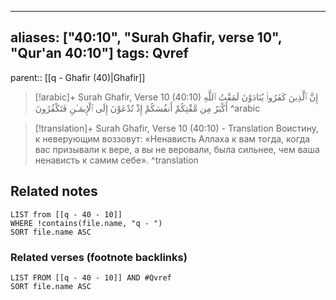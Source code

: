 
---
aliases: ["40:10", "Surah Ghafir, verse 10", "Qur'an 40:10"]
tags: Qvref
---

parent:: [[q - Ghafir (40)|Ghafir]]

> [!arabic]+ Surah Ghafir, Verse 10 (40:10)
> <span class="quran-arabic">إِنَّ ٱلَّذِينَ كَفَرُوا۟ يُنَادَوْنَ لَمَقْتُ ٱللَّهِ أَكْبَرُ مِن مَّقْتِكُمْ أَنفُسَكُمْ إِذْ تُدْعَوْنَ إِلَى ٱلْإِيمَـٰنِ فَتَكْفُرُونَ</span>
^arabic

> [!translation]+ Surah Ghafir, Verse 10 (40:10) - Translation
> Воистину, к неверующим воззовут: «Ненависть Аллаха к вам тогда, когда вас призывали к вере, а вы не веровали, была сильнее, чем ваша ненависть к самим себе».
^translation



## Related notes
```dataview
LIST from [[q - 40 - 10]]
WHERE !contains(file.name, "q - ")
SORT file.name ASC
```

### Related verses (footnote backlinks)
```dataview
LIST FROM [[q - 40 - 10]] AND #Qvref
SORT file.name ASC
```

